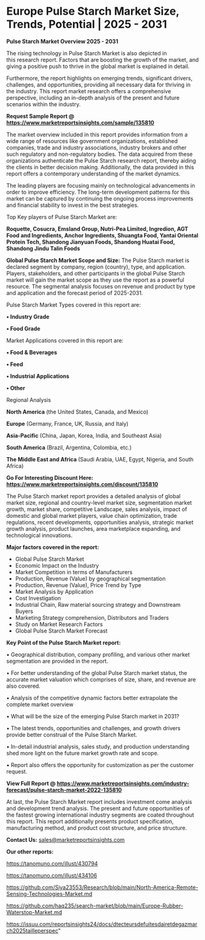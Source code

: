# Europe Pulse Starch Market Size, Trends, Potential | 2025 - 2031

<Strong> Pulse Starch Market Overview 2025 - 2031</strong>

The rising technology in Pulse Starch Market is also depicted in this research report. Factors that are boosting the growth of the market, and giving a positive push to thrive in the global market is explained in detail.

Furthermore, the report highlights on emerging trends, significant drivers, challenges, and opportunities, providing all necessary data for thriving in the industry. This report market research offers a comprehensive perspective, including an in-depth analysis of the present and future scenarios within the industry.

<strong>Request Sample Report @ <a href=https://www.marketreportsinsights.com/sample/135810>https://www.marketreportsinsights.com/sample/135810</a></strong>

The market overview included in this report provides information from a wide range of resources like government organizations, established companies, trade and industry associations, industry brokers and other such regulatory and non-regulatory bodies. The data acquired from these organizations authenticate the Pulse Starch research report, thereby aiding the clients in better decision making. Additionally, the data provided in this report offers a contemporary understanding of the market dynamics.

The leading players are focusing mainly on technological advancements in order to improve efficiency. The long-term development patterns for this market can be captured by continuing the ongoing process improvements and financial stability to invest in the best strategies.

Top Key players of Pulse Starch Market are:

<strong>Roquette, Cosucra, Emsland Group, Nutri-Pea Limited, Ingredion, AGT Food and Ingredients, Anchor Ingredients, Shuangta Food, Yantai Oriental Protein Tech, Shandong Jianyuan Foods, Shandong Huatai Food, Shandong Jindu Talin Foods</strong>

<strong><b>Global Pulse Starch Market Scope and Size:</b></strong>
The Pulse Starch market is declared segment by company, region (country), type, and application. Players, stakeholders, and other participants in the global Pulse Starch market will gain the market scope as they use the report as a powerful resource. The segmental analysis focuses on revenue and product by type and application and the forecast period of 2025-2031.

Pulse Starch Market Types covered in this report are:

<strong>• Industry Grade

• Food Grade</strong>

Market Applications covered in this report are:

<strong>• Food & Beverages

• Feed

• Industrial Applications

• Other</strong> 

Regional Analysis

<strong>North America</strong> (the United States, Canada, and Mexico)

<strong>Europe</strong> (Germany, France, UK, Russia, and Italy)

<strong>Asia-Pacific</strong> (China, Japan, Korea, India, and Southeast Asia)

<strong>South America</strong> (Brazil, Argentina, Colombia, etc.)

<strong>The Middle East and Africa</strong> (Saudi Arabia, UAE, Egypt, Nigeria, and South Africa)

<strong>Go For Interesting Discount Here: <a href=https://www.marketreportsinsights.com/discount/135810>https://www.marketreportsinsights.com/discount/135810</a></strong>

The Pulse Starch market report provides a detailed analysis of global market size, regional and country-level market size, segmentation market growth, market share, competitive Landscape, sales analysis, impact of domestic and global market players, value chain optimization, trade regulations, recent developments, opportunities analysis, strategic market growth analysis, product launches, area marketplace expanding, and technological innovations.

<strong><b>Major factors covered in the report:</b></strong>
<ul>
  <li>Global Pulse Starch Market </li>
  <li>Economic Impact on the Industry</li>
  <li>Market Competition in terms of Manufacturers</li>
  <li>Production, Revenue (Value) by geographical segmentation</li>
  <li>Production, Revenue (Value), Price Trend by Type</li>
  <li>Market Analysis by Application</li>
  <li>Cost Investigation</li>
  <li>Industrial Chain, Raw material sourcing strategy and Downstream Buyers</li>
  <li>Marketing Strategy comprehension, Distributors and Traders</li>
  <li>Study on Market Research Factors</li>
  <li>Global Pulse Starch Market Forecast</li>
</ul>

<strong><b>Key Point of the Pulse Starch Market report:</b></strong>

• Geographical distribution, company profiling, and various other market segmentation are provided in the report.

• For better understanding of the global Pulse Starch market status, the accurate market valuation which comprises of size, share, and revenue are also covered.

• Analysis of the competitive dynamic factors better extrapolate the complete market overview

• What will be the size of the emerging Pulse Starch market in 2031?

• The latest trends, opportunities and challenges, and growth drivers provide better construal of the Pulse Starch Market.

• In-detail industrial analysis, sales study, and production understanding shed more light on the future market growth rate and scope.

• Report also offers the opportunity for customization as per the customer request.

<strong><b>View Full Report @ <a href=https://www.marketreportsinsights.com/industry-forecast/pulse-starch-market-2022-135810>https://www.marketreportsinsights.com/industry-forecast/pulse-starch-market-2022-135810</a></b></strong>


At last, the Pulse Starch Market report includes investment come analysis and development trend analysis. The present and future opportunities of the fastest growing international industry segments are coated throughout this report. This report additionally presents product specification, manufacturing method, and product cost structure, and price structure.

<strong>Contact Us:</strong>
sales@marketreportsinsights.com

<strong>Our other reports:</strong>

<a href=https://tanomuno.com/illust/430794>https://tanomuno.com/illust/430794</a>

<a href=https://tanomuno.com/illust/434106>https://tanomuno.com/illust/434106</a>

<a href=https://github.com/Siya23553/Research/blob/main/North-America-Remote-Sensing-Technologies-Market.md>https://github.com/Siya23553/Research/blob/main/North-America-Remote-Sensing-Technologies-Market.md</a>

<a href=https://github.com/haq235/search-market/blob/main/Europe-Rubber-Waterstop-Market.md>https://github.com/haq235/search-market/blob/main/Europe-Rubber-Waterstop-Market.md</a>

<a href=https://issuu.com/reportsinsights24/docs/dtecteursdefuitesdairetdegazmarch2025tailleperspec>https://issuu.com/reportsinsights24/docs/dtecteursdefuitesdairetdegazmarch2025tailleperspec</a>"

